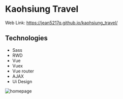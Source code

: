 # Kaohsiung Travel
Web Link: https://jean5217q.github.io/kaohsiung_travel/
## Technologies

* Sass
* RWD
* Vue
* Vuex
* Vue router
* AJAX
* Ui Design


![homepage](https://raw.github.com/jean5217q/kaohsiung_travel/master/screenshot/homepage.png)
